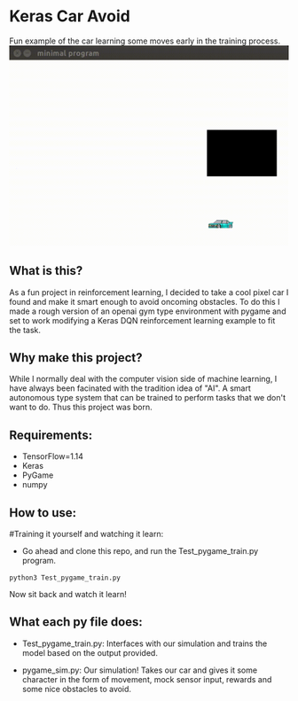 # Keras Car Avoid

Fun example of the car learning some moves early in the training process.
![](media/keras-car.gif)

## What is this?
As a fun project in reinforcement learning, I decided to take a cool pixel car I found and make it smart enough to avoid oncoming obstacles. To do this I made a rough version of an openai gym type environment with pygame and set to work modifying a Keras DQN reinforcement learning example to fit the task. 

## Why make this project?
While I normally deal with the computer vision side of machine learning, I have always been facinated with the tradition idea of "AI". A smart autonomous type system that can be trained to perform tasks that we don't want to do. Thus this project was born.

## Requirements:
- TensorFlow=1.14 
- Keras 
- PyGame
- numpy 


## How to use:

#Training it yourself and watching it learn:

- Go ahead and clone this repo, and run the Test_pygame_train.py program.

```
python3 Test_pygame_train.py
```

Now sit back and watch it learn!


## What each py file does:
- Test_pygame_train.py: Interfaces with our simulation and trains the model based on the output provided.

- pygame_sim.py: Our simulation! Takes our car and gives it some character in the form of movement, mock sensor input, rewards and some nice obstacles to avoid.

